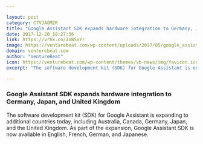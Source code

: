 ```yaml
---

layout: post
category: C7VJAGM2R
title: "Google Assistant SDK expands hardware integration to Germany, Japan, and United Kingdom"
date: 2017-12-20 18:27:36
link: https://vrhk.co/2oWSxYr
image: https://venturebeat.com/wp-content/uploads/2017/05/google_assistant_logo.png?fit=780%2C390&strip=all
domain: venturebeat.com
author: "VentureBeat"
icon: https://venturebeat.com/wp-content/themes/vb-news/img/favicon.ico
excerpt: "The software development kit (SDK) for Google Assistant is expanding to additional countries today, including Australia, Canada, Germany, Japan, and the United Kingdom. As part of the expansion, Google Assistant SDK is now available in English, French, German, and Japanese."

---
```


### Google Assistant SDK expands hardware integration to Germany, Japan, and United Kingdom

The software development kit (SDK) for Google Assistant is expanding to additional countries today, including Australia, Canada, Germany, Japan, and the United Kingdom. As part of the expansion, Google Assistant SDK is now available in English, French, German, and Japanese.